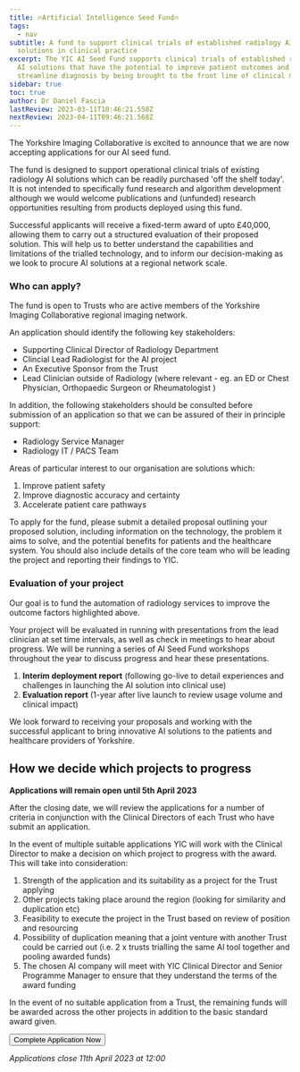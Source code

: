 ```yaml
---
title: 🔥Artificial Intelligence Seed Fund🔥
tags:
  - nav
subtitle: A fund to support clinical trials of established radiology AI
  solutions in clinical practice
excerpt: The YIC AI Seed Fund supports clinical trials of established radiology
  AI solutions that have the potential to improve patient outcomes and
  streamline diagnosis by being brought to the front line of clinical medicine.
sidebar: true
toc: true
author: Dr Daniel Fascia
lastReview: 2023-03-11T10:46:21.558Z
nextReview: 2023-04-11T09:46:21.568Z
---
```

The Yorkshire Imaging Collaborative is excited to announce that we are now accepting applications for our AI seed fund. 

The fund is designed to support operational clinical trials of existing radiology AI solutions which can be readily purchased 'off the shelf today'. It is not intended to specifically fund research and algorithm development although we would welcome publications and (unfunded) research opportunities resulting from products deployed using this fund.

Successful applicants will receive a fixed-term award of upto £40,000, allowing them to carry out a structured evaluation of their proposed solution. This will help us to better understand the capabilities and limitations of the trialled technology, and to inform our decision-making as we look to procure AI solutions at a regional network scale.

### Who can apply?

The fund is open to Trusts who are active members of the Yorkshire Imaging Collaborative regional imaging network.

An application should identify the following key stakeholders:

* Supporting Clinical Director of Radiology Department
* Clincial Lead Radiologist for the AI project
* An Executive Sponsor from the Trust
* Lead Clinician outside of Radiology (where relevant - eg. an ED or Chest Physician, Orthopaedic Surgeon or Rheumatologist )

In addition, the following stakeholders should be consulted before submission of an application so that we can be assured of their in principle support:

* Radiology Service Manager
* Radiology IT / PACS Team

Areas of particular interest to our organisation are solutions which:

1. Improve patient safety
2. Improve diagnostic accuracy and certainty
3. Accelerate patient care pathways

To apply for the fund, please submit a detailed proposal outlining your proposed solution, including information on the technology, the problem it aims to solve, and the potential benefits for patients and the healthcare system. You should also include details of the core team who will be leading the project and reporting their findings to YIC.

### Evaluation of your project

Our goal is to fund the automation of radiology services to improve the outcome factors highlighted above.

Your project will be evaluated in running with presentations from the lead clinician at set time intervals, as well as check in meetings to hear about progress. We will be running a series of AI Seed Fund workshops throughout the year to discuss progress and hear these presentations.

1. **Interim deployment report** (following go-live to detail experiences and challenges in launching the AI solution into clinical use)
2. **Evaluation report** (1-year after live launch to review usage volume and clinical impact)

We look forward to receiving your proposals and working with the successful applicant to bring innovative AI solutions to the patients and healthcare providers of Yorkshire.

## How we decide which projects to progress

**Applications will remain open until 5th April 2023**

After the closing date, we will review the applications for a number of criteria in conjunction with the Clinical Directors of each Trust who have submit an application.

In the event of multiple suitable applications YIC will work with the Clinical Director to make a decision on which project to progress with the award. This will take into consideration:

1. Strength of the application and its suitability as a project for the Trust applying
2. Other projects taking place around the region (looking for similarity and duplication etc)
3. Feasibility to execute the project in the Trust based on review of position and resourcing
4. Possibility of duplication meaning that a joint venture with another Trust could be carried out (i.e. 2 x trusts trialling the same AI tool together and pooling awarded funds)
5. The chosen AI company will meet with YIC Clinical Director and Senior Programme Manager to ensure that they understand the terms of the award funding

In the event of no suitable application from a Trust, the remaining funds will be awarded across the other projects in addition to the basic standard award given.

<a href="https://tally.so/r/meMAJQ" target="_blank" class="inline-block rounded-sm bg-green hover:bg-dark-green px-5 py-2"><button class="text-white">Complete Application Now</button></a>

_﻿Applications close 11th April 2023 at 12:00_